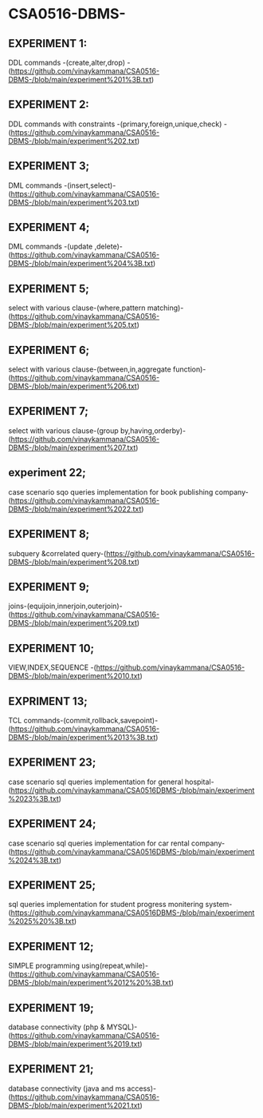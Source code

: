 # CSA0516-DBMS-
## EXPERIMENT 1:
DDL commands -(create,alter,drop) -(https://github.com/vinaykammana/CSA0516-DBMS-/blob/main/experiment%201%3B.txt)
## EXPERIMENT 2:
DDL commands with constraints -(primary,foreign,unique,check) -(https://github.com/vinaykammana/CSA0516-DBMS-/blob/main/experiment%202.txt)
## EXPERIMENT 3;
DML commands -(insert,select)-(https://github.com/vinaykammana/CSA0516-DBMS-/blob/main/experiment%203.txt)
## EXPERIMENT 4;
DML commands -(update ,delete)-(https://github.com/vinaykammana/CSA0516-DBMS-/blob/main/experiment%204%3B.txt)
## EXPERIMENT 5;
select with various clause-(where,pattern matching)-(https://github.com/vinaykammana/CSA0516-DBMS-/blob/main/experiment%205.txt)
## EXPERIMENT 6;
select with various clause-(between,in,aggregate function)-(https://github.com/vinaykammana/CSA0516-DBMS-/blob/main/experiment%206.txt)
## EXPERIMENT 7;
select with various clause-(group by,having,orderby)-(https://github.com/vinaykammana/CSA0516-DBMS-/blob/main/experiment%207.txt)
## experiment 22;
case scenario sqo queries implementation for book publishing company-(https://github.com/vinaykammana/CSA0516-DBMS-/blob/main/experiment%2022.txt)
## EXPERIMENT 8;
subquery &correlated query-(https://github.com/vinaykammana/CSA0516-DBMS-/blob/main/experiment%208.txt)
## EXPERIMENT 9;
joins-(equijoin,innerjoin,outerjoin)-(https://github.com/vinaykammana/CSA0516-DBMS-/blob/main/experiment%209.txt)
## EXPERIMENT 10;
VIEW,INDEX,SEQUENCE -(https://github.com/vinaykammana/CSA0516-DBMS-/blob/main/experiment%2010.txt)
## EXPRIMENT 13;
TCL commands-(commit,rollback,savepoint)-(https://github.com/vinaykammana/CSA0516-DBMS-/blob/main/experiment%2013%3B.txt)
## EXPERIMENT 23;
case scenario sql queries implementation for general hospital-(https://github.com/vinaykammana/CSA0516DBMS-/blob/main/experiment%2023%3B.txt)
## EXPERIMENT 24;
case scenario sql queries implementation for car rental company-(https://github.com/vinaykammana/CSA0516DBMS-/blob/main/experiment%2024%3B.txt)
## EXPERIMENT 25;
sql queries implementation for student progress monitering system-(https://github.com/vinaykammana/CSA0516DBMS-/blob/main/experiment%2025%20%3B.txt)
## EXPERIMENT 12;
SIMPLE programming using(repeat,while)-(https://github.com/vinaykammana/CSA0516-DBMS-/blob/main/experiment%2012%20%3B.txt)
## EXPERIMENT 19;
database connectivity (php & MYSQL)-(https://github.com/vinaykammana/CSA0516-DBMS-/blob/main/experiment%2019.txt)
## EXPERIMENT 21;
database connectivity (java and ms access)-(https://github.com/vinaykammana/CSA0516-DBMS-/blob/main/experiment%2021.txt)
